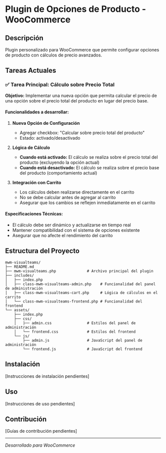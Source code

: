 # Plugin de Opciones de Producto - WooCommerce

## Descripción
Plugin personalizado para WooCommerce que permite configurar opciones de producto con cálculos de precio avanzados.

## Tareas Actuales

### ✅ Tarea Principal: Cálculo sobre Precio Total

**Objetivo:** Implementar una nueva opción que permita calcular el precio de una opción sobre el precio total del producto en lugar del precio base.

#### Funcionalidades a desarrollar:

1. **Nueva Opción de Configuración**
   - Agregar checkbox: "Calcular sobre precio total del producto"
   - Estado: activado/desactivado

2. **Lógica de Cálculo**
   - **Cuando está activado:** El cálculo se realiza sobre el precio total del producto (excluyendo la opción actual)
   - **Cuando está desactivado:** El cálculo se realiza sobre el precio base del producto (comportamiento actual)

3. **Integración con Carrito**
   - Los cálculos deben realizarse directamente en el carrito
   - No se debe calcular antes de agregar al carrito
   - Asegurar que los cambios se reflejen inmediatamente en el carrito

#### Especificaciones Técnicas:
- El cálculo debe ser dinámico y actualizarse en tiempo real
- Mantener compatibilidad con el sistema de opciones existente
- Asegurar que no afecte el rendimiento del carrito

## Estructura del Proyecto
```
mwm-visualteams/
├── README.md
├── mwm-visualteams.php              # Archivo principal del plugin
├── includes/
│   ├── index.php
│   ├── class-mwm-visualteams-admin.php    # Funcionalidad del panel de administración
│   ├── class-mwm-visualteams-cart.php     # Lógica de cálculos en el carrito
│   └── class-mwm-visualteams-frontend.php # Funcionalidad del frontend
└── assets/
    ├── index.php
    ├── css/
    │   ├── admin.css                # Estilos del panel de administración
    │   └── frontend.css             # Estilos del frontend
    └── js/
        ├── admin.js                 # JavaScript del panel de administración
        └── frontend.js              # JavaScript del frontend
```

## Instalación
[Instrucciones de instalación pendientes]

## Uso
[Instrucciones de uso pendientes]

## Contribución
[Guías de contribución pendientes]

---
*Desarrollado para WooCommerce* 